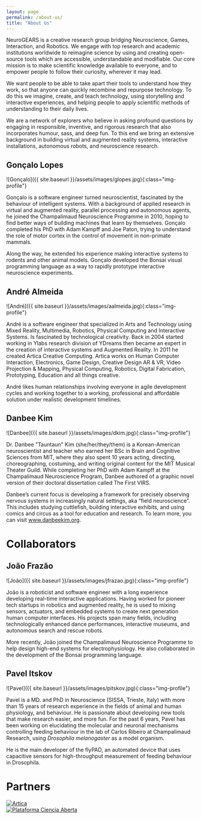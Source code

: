 ```yaml
---
layout: page
permalink: /about-us/
title: "About Us"
---
```


NeuroGEARS is a creative research group bridging Neuroscience, Games, Interaction, and Robotics. We engage with top research and academic institutions worldwide to reimagine science by using and creating open-source tools which are accessible, understandable and modifiable. Our core mission is to make scientific knowledge available to everyone, and to empower people to follow their curiosity, wherever it may lead.

We want people to be able to take apart their tools to understand how they work, so that anyone can quickly recombine and repurpose technology. To do this we imagine, create, and teach technology, using storytelling and interactive experiences, and helping people to apply scientific methods of understanding to their daily lives.

We are a network of explorers who believe in asking profound questions by engaging in responsible, inventive, and rigorous research that also incorporates humour, sass, and deep fun. To this end we bring an extensive background in building virtual and augmented reality systems, interactive installations, autonomous robots, and neuroscience research.

## Gonçalo Lopes

![Gonçalo]({{ site.baseurl }}/assets/images/glopes.jpg){:class="img-profile"}

Gonçalo is a software engineer turned neuroscientist, fascinated by the behaviour of intelligent systems. With a background of applied research in virtual and augmented reality, parallel processing and autonomous agents, he joined the Champalimaud Neuroscience Programme in 2010, hoping to find better ways of building machines that learn by themselves. Gonçalo completed his PhD with Adam Kampff and Joe Paton, trying to understand the role of motor cortex in the control of movement in non-primate mammals.

Along the way, he extended his experience making interactive systems to rodents and other animal models. Gonçalo developed the Bonsai visual programming language as a way to rapidly prototype interactive neuroscience experiments.

## André Almeida

![André]({{ site.baseurl }}/assets/images/aalmeida.jpg){:class="img-profile"}

André is a software engineer that specialized in Arts and Technology using Mixed Reality, Multimedia, Robotics, Physical Computing and Interactive Systems.
Is fascinated by technological creativity. Back in 2004 started working in Ylabs research division of YDreams then became an expert in the creation of interactive systems and Augmented Reality. In 2011 he created Artica Creative Computing. Artica works on Human Computer Interaction, Electronics, Game Design, Creative Design AR & VR, Video Projection & Mapping, Physical Computing, Robotics, Digital Fabrication, Prototyping, Education and all things creative.

André likes human relationships involving everyone in agile development cycles and working together to a working, professional and affordable solution under realistic development timelines.

## Danbee Kim

![Danbee]({{ site.baseurl }}/assets/images/dkim.jpg){:class="img-profile"}

Dr. Danbee "Tauntaun" Kim (she/her/they/them) is a Korean-American neuroscientist and teacher who earned her BSc in Brain and Cognitive Sciences from MIT, where they also spent 10 years acting, directing, choreographing, costuming, and writing original content for the MIT Musical Theater Guild. While completing her PhD with Adam Kampff at the Champalimaud Neuroscience Program, Danbee authored of a graphic novel version of their doctoral dissertation called The First VIRS.

Danbee’s current focus is developing a framework for precisely observing nervous systems in increasingly natural settings, aka “field neuroscience”. This includes studying cuttlefish, building interactive exhibits, and using comics and circus as a tool for education and research. To learn more, you can visit www.danbeekim.org.

# Collaborators

## João Frazão

![João]({{ site.baseurl }}/assets/images/jfrazao.jpg){:class="img-profile"}

João is a roboticist and software engineer with a long experience developing real-time interactive applications. Having worked for pioneer tech startups in robotics and augmented reality, he is used to mixing sensors, actuators, and embedded systems to create next generation human computer interfaces. His projects span many fields, including technologically enhanced dance performances, interactive museums, and autonomous search and rescue robots.

More recently, João joined the Champalimaud Neuroscience Programme to help design high-end systems for electrophysiology. He also collaborated in the development of the Bonsai programming language.

## Pavel Itskov

![Pavel]({{ site.baseurl }}/assets/images/pitskov.jpg){:class="img-profile"}

Pavel is a MD. and PhD in Neuroscience (SISSA, Trieste, Italy) with more than 15 years of research experience in the fields of animal and human physiology, and behaviour. He is passionate about developing new tools that make research easier, and more fun. For the past 6 years, Pavel has been working on elucidating the molecular and neuronal mechanisms controlling feeding behaviour in the lab of Carlos Ribeiro at Champalimaud Research, using _Drosophila melanogaster_ as a model organism.

He is the main developer of the flyPAD, an automated device that uses capacitive sensors for high-throughput measurement of feeding behaviour in Drosophila.

# Partners

<div class="column-group">
  <div>
    <a href="http://artica.cc/">
      <img src="{{ site.baseurl }}/assets/images/artica.svg" alt="Artica"/>
    </a>
  </div>
  <div>
    <a href="https://plataforma.edu.pt/">
      <img src="{{ site.baseurl }}/assets/images/pca.svg" alt="Plataforma Ciencia Aberta"/>
    </a>
  </div>
  <div class="column-group"/>
</div>
